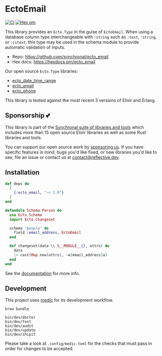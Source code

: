 # EctoEmail

[![CI](https://github.com/synchronal/ecto_date_time_range/actions/workflows/tests.yml/badge.svg)](https://github.com/synchronal/ecto_date_time_range/actions)
[![Hex
pm](http://img.shields.io/hexpm/v/ecto_date_time_range.svg?style=flat)](https://hex.pm/packages/ecto_date_time_range)

This library provides an `Ecto.Type` in the guise of `EctoEmail`. When
using a database column type interchangeable with `:string` such as
`:text`, `:string`, or `:citext`, this type may be used in the schema
module to provide automatic validation of inputs.

- Repo: <https://github.com/synchronal/ecto_email>
- Hex docs: <https://hexdocs.pm/ecto_email>

Our open source `Ecto.Type` libraries:

- [ecto_date_time_range](https://github.com/synchronal/ecto_date_time_range)
- [ecto_email](https://github.com/synchronal/ecto_email)
- [ecto_phone](https://github.com/synchronal/ecto_phone)

This library is tested against the most recent 3 versions of Elixir and
Erlang.

## Sponsorship 💕

This library is part of the [Synchronal suite of libraries and
tools](https://github.com/synchronal) which includes more than 15 open
source Elixir libraries as well as some Rust libraries and tools.

You can support our open source work by [sponsoring
us](https://github.com/sponsors/reflective-dev). If you have specific
features in mind, bugs you'd like fixed, or new libraries you'd like to
see, file an issue or contact us at
[<contact@reflective.dev>](mailto:contact@reflective.dev).

## Installation

``` elixir
def deps do
  [
    {:ecto_email, "~> 1.0"}
  ]
end
```

``` elixir
defmodule Schema.Person do
  use Ecto.Schema
  import Ecto.Changeset

  schema "people" do
    field :email_address, EctoEmail
  end

  def changeset(data \\ %__MODULE__{}, attrs) do
    data
    |> cast(Map.new(attrs), ~w[email_address]a)
  end
end
```

See the [documentation](https://hexdocs.pm/ecto_email) for more info.

## Development

This project uses [medic](https://github.com/synchronal/medic-rs) for
its development workflow.

``` shell
brew bundle

bin/dev/doctor
bin/dev/test
bin/dev/audit
bin/dev/update
bin/dev/shipit
```

Please take a look at `.config/medic.toml` for the checks that must pass
in order for changes to be accepted.

